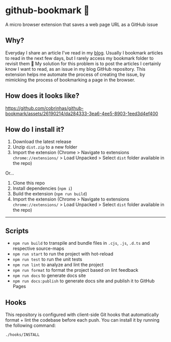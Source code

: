 # github-bookmark 📖

A micro browser extension that saves a web page URL as a GitHub issue

## Why?

Everyday I share an article I've read in my [blog](https://joaomagfreitas.link/reads). Usually I bookmark articles to read in the next few days, but I rarely access my bookmark folder to revisit them 🤷 My solution for this problem is to post the articles I certainly know I want to read, as an issue in my blog GitHub repository. This extension helps me automate the process of creating the issue, by mimicking the process of bookmarking a page in the browser.

## How does it looks like?

https://github.com/cobrinhas/github-bookmark/assets/26190214/da284333-3ea6-4ee5-8903-1eed3d4ef400

## How do I install it?

1. Download the latest release
2. Unzip `dist.zip` to a new folder
3. Import the extension (Chrome > Navigate to extensions `chrome://extensions/` > Load Unpacked > Select `dist` folder available in the repo)

Or...

1. Clone this repo
2. Install dependencies (`npm i`)
3. Build the extension (`npm run build`)
4. Import the extension (Chrome > Navigate to extensions `chrome://extensions/` > Load Unpacked > Select `dist` folder available in the repo)

---

## Scripts

- `npm run build` to transpile and bundle files in `.cjs`, `.js`, `.d.ts` and respective source-maps
- `npm run start` to run the project with hot-reload
- `npm run test` to run the unit tests
- `npm run lint` to analyze and lint the project
- `npm run format` to format the project based on lint feedback
- `npm run docs` to generate docs site
- `npm run docs:publish` to generate docs site and publish it to GitHub Pages

## Hooks

This repository is configured with client-side Git hooks that automatically format + lint the codebase before each push. You can install it by running the following command:

```bash
./hooks/INSTALL
```
